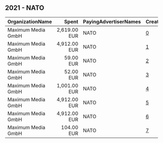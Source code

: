 ## 2021 - NATO 
|OrganizationName|Spent|PayingAdvertiserNames|CreativeUrls|Impressions|Genders|AgeBrackets|CountryCodes|BillingAddresses|CandidateBallotInformation|
|:---|---:|:---|:---|---:|:---|:---|:---|:---|:---|
|Maximum Media GmbH|2,619.00 EUR|NATO|[0](https://www.snap.com/political-ads/asset/3ea52d88047d5e852a3c73813f9453929e27ac47660e105d5c6861f1229590db?mediaType=mp4)|2,947,872||18-24|france|"Runestraße 2,Berlin,10179,DE"||
|Maximum Media GmbH|4,912.00 EUR|NATO|[1](https://www.snap.com/political-ads/asset/75a354b1aa99b45b4670a3cbe455fe9c53a139f7e4b416311cde0feae09079cf?mediaType=mp4)|3,564,119||18-24|united states|"Runestraße 2,Berlin,10179,DE"||
|Maximum Media GmbH|59.00 EUR|NATO|[2](https://www.snap.com/political-ads/asset/c0b15721cd5e457f027f1acb9867296c16715dcedac9ed48041a111a8a02946e?mediaType=mp4)|25,167||16-24|spain|"Runestraße 2,Berlin,10179,DE"||
|Maximum Media GmbH|52.00 EUR|NATO|[3](https://www.snap.com/political-ads/asset/a169a47f896f8417d67c563e523e703cc99ec9f4f44abb06805acce33f48ac1d?mediaType=mp4)|22,230||16-24|spain|"Runestraße 2,Berlin,10179,DE"||
|Maximum Media GmbH|1,001.00 EUR|NATO|[4](https://www.snap.com/political-ads/asset/6e6484267a1ba96bee23d4c294abc75b2249bbed9939621fc8a104d561de60f9?mediaType=mp4)|687,329||16-24|united kingdom|"Runestraße 2,Berlin,10179,DE"||
|Maximum Media GmbH|4,912.00 EUR|NATO|[5](https://www.snap.com/political-ads/asset/16a2afd172e009e0d45f28060a974a08c01e9e6663de21cc934e0d1b6a61ad41?mediaType=mp4)|2,817,185||18-24|united states|"Runestraße 2,Berlin,10179,DE"||
|Maximum Media GmbH|4,912.00 EUR|NATO|[6](https://www.snap.com/political-ads/asset/c4a78dde746045b73d5c9eb03adb8ba1f1017e9e26eb59a0a7fe4b7f935aee45?mediaType=mp4)|3,808,718||16-24|united states|"Runestraße 2,Berlin,10179,DE"||
|Maximum Media GmbH|104.00 EUR|NATO|[7](https://www.snap.com/political-ads/asset/d3d50d6245d81576921f5013b4dfd87626b2200a50472ca5fc3208787e061758?mediaType=mp4)|41,706||18-24|spain|"Runestraße 2,Berlin,10179,DE"||
